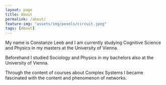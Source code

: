 ```yaml
---
layout: page
title: About
permalink: /about/
feature-img: "assets/img/pexels/circuit.jpeg"
tags: [About]
---
```


My name is Constanze Leeb and I am currently studying Cognitive Science and Physics in my masters at the University of Vienna.

Beforehand I studied Sociology and Physics in my bachelors also at the University of Vienna.

Through the content of courses about Complex Systems I became fascinated with the content and phenomenon of networks.

